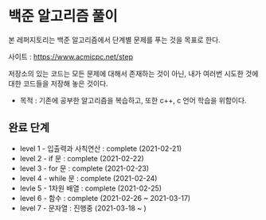 # 백준 알고리즘 풀이

본 레퍼지토리는 백준 알고리즘에서 단계별 문제를 푸는 것을 목표로 한다. 

사이트 : https://www.acmicpc.net/step

저장소의 있는 코드는 모든 문제에 대해서 존재하는 것이 아닌, 내가 여러번 시도한 것에 대한 코드들을 저장해 놓은 것이다. 

* 목적 : 기존에 공부한 알고리즘을 복습하고, 또한 c++, c 언어 학습을 위함이다. 

## 완료 단계
 - level 1 - 입출력과 사칙연산 : complete (2021-02-21)
 - level 2 - if 문 : complete (2021-02-22)
 - level 3 - for 문 : complete (2021-02-23)
 - level 4 - while 문 : complete (2021-02-24)
 - levle 5 - 1차원 배열 : complete (2021-02-25)
 - level 6 - 함수 : complete (2021-02-26 ~ 2021-03-17)
 - level 7 - 문자열 : 진행중 (2021-03-18 ~ )